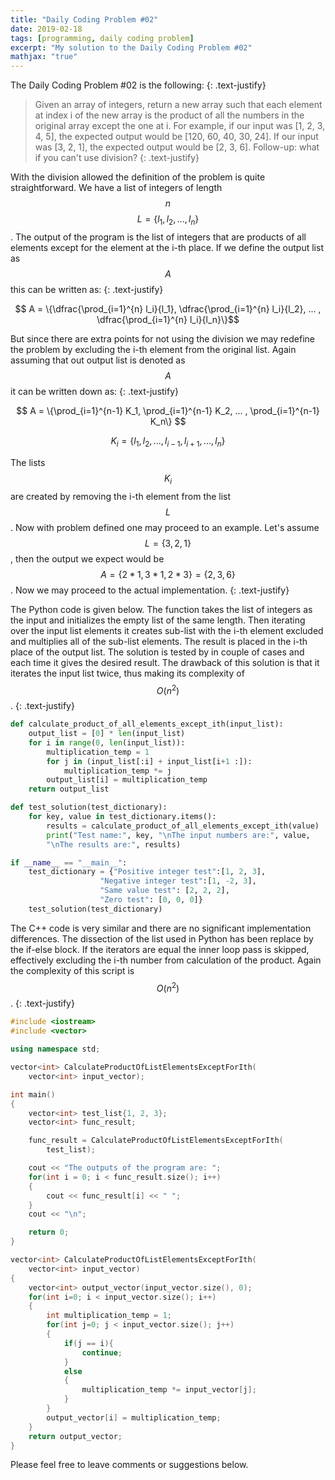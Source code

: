 ```yaml
---
title: "Daily Coding Problem #02"
date: 2019-02-18
tags: [programming, daily coding problem]
excerpt: "My solution to the Daily Coding Problem #02"
mathjax: "true"
---
```


The Daily Coding Problem #02 is the following:
{: .text-justify}
>Given an array of integers, return a new array such that each element at index i of the new array is the product of all the numbers in the original array except the one at i.
>For example, if our input was [1, 2, 3, 4, 5], the expected output would be [120, 60, 40, 30, 24]. If our input was [3, 2, 1], the expected output would be [2, 3, 6].
>Follow-up: what if you can't use division?
{: .text-justify}

With the division allowed the definition of the problem is quite straightforward. We have a list of integers of length $$n$$ $$L = \{l_1, l_2, ..., l_n\}$$. The output of the program is the list of integers that are products of all elements except for the element at the i-th place. If we define the output list as $$A$$ this can be written as:
{: .text-justify}

$$ A = \{\dfrac{\prod_{i=1}^{n} l_i}{l_1}, \dfrac{\prod_{i=1}^{n} l_i}{l_2}, ... , \dfrac{\prod_{i=1}^{n} l_i}{l_n}\}$$

But since there are extra points for not using the division we may redefine the problem by excluding the i-th element from the original list. Again assuming that out output list is denoted as $$A$$ it can be written down as:
{: .text-justify}

$$ A = \{\prod_{i=1}^{n-1} K_1, \prod_{i=1}^{n-1} K_2, ... , \prod_{i=1}^{n-1} K_n\} $$ 

$$ K_i = \{l_1, l_2, ... , l_{i-1}, l_{i+1}, ... , l_n \} $$

The lists $$K_i$$ are created by removing the i-th element from the list $$L$$. Now with problem defined one may proceed to an example. Let's assume $$L=\{3, 2, 1\}$$, then the output we expect would be $$A = \{2 * 1, 3 * 1, 2 * 3\} = \{2, 3, 6\}$$. Now we may proceed to the actual implementation.
{: .text-justify}

The Python code is given below. The function takes the list of integers as the input and initializes the empty list of the same length. Then iterating over the input list elements it creates sub-list with the i-th element excluded and multiplies all of the sub-list elements. The result is placed in the i-th place of the output list. The solution is tested by in couple of cases and each time it gives the desired result. The drawback of this solution is that it iterates the input list twice, thus making its complexity of $$O(n^2)$$.
{: .text-justify}

```python
def calculate_product_of_all_elements_except_ith(input_list):
    output_list = [0] * len(input_list)
    for i in range(0, len(input_list)):
        multiplication_temp = 1
        for j in (input_list[:i] + input_list[i+1 :]):
            multiplication_temp *= j 
        output_list[i] = multiplication_temp
    return output_list

def test_solution(test_dictionary):
    for key, value in test_dictionary.items():
        results = calculate_product_of_all_elements_except_ith(value)
        print("Test name:", key, "\nThe input numbers are:", value,
        "\nThe results are:", results)

if __name__ == "__main__":
    test_dictionary = {"Positive integer test":[1, 2, 3],
                    "Negative integer test":[1, -2, 3],
                    "Same value test": [2, 2, 2],
                    "Zero test": [0, 0, 0]}
    test_solution(test_dictionary)
```

The C++ code is very similar and there are no significant implementation differences. The dissection of the list used in Python has been replace by the if-else block. If the iterators are equal the inner loop pass is skipped, effectively excluding the i-th number from calculation of the product. Again the complexity of this script is $$O(n^2)$$.
{: .text-justify}

```cpp
#include <iostream>
#include <vector>

using namespace std;

vector<int> CalculateProductOfListElementsExceptForIth(
    vector<int> input_vector);

int main()
{
    vector<int> test_list{1, 2, 3};
    vector<int> func_result;

    func_result = CalculateProductOfListElementsExceptForIth(
        test_list);

    cout << "The outputs of the program are: ";
    for(int i = 0; i < func_result.size(); i++)
    {
        cout << func_result[i] << " ";
    }
    cout << "\n";

    return 0;
}

vector<int> CalculateProductOfListElementsExceptForIth(
    vector<int> input_vector)
{
    vector<int> output_vector(input_vector.size(), 0);
    for(int i=0; i < input_vector.size(); i++)
    {
        int multiplication_temp = 1;
        for(int j=0; j < input_vector.size(); j++)
        {
            if(j == i){
                continue;
            }
            else
            {
                multiplication_temp *= input_vector[j];
            }
        }
        output_vector[i] = multiplication_temp;
    }
    return output_vector;
}
```

Please feel free to leave comments or suggestions below.
